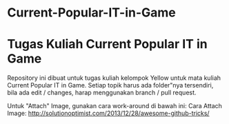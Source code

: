 # Current-Popular-IT-in-Game
Tugas Kuliah Current Popular IT in Game
===============================================================================================================
Repository ini dibuat untuk tugas kuliah kelompok Yellow untuk mata kuliah Current Popular IT in Game.
Setiap topik harus ada folder"nya tersendiri, bila ada edit / changes, harap menggunakan branch / pull request.

Untuk "Attach" Image, gunakan cara work-around di bawah ini:
Cara Attach Image: http://solutionoptimist.com/2013/12/28/awesome-github-tricks/
